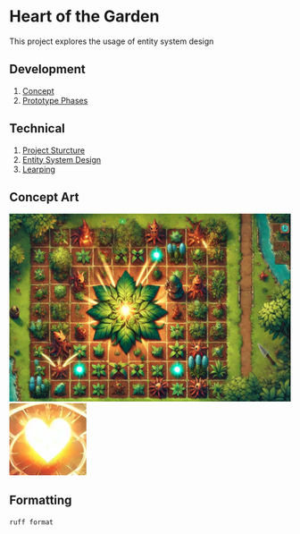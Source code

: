 # Heart of the Garden

This project explores the usage of entity system design


## Development

1. [Concept](/docs/Concept.md)
2. [Prototype Phases](/docs/Prototype%20Phases.md)

## Technical

1. [Project Sturcture](/docs/Project%20Structure.md)
2. [Entity System Design](/docs/Entity%20System%20Design%20(ESD).md)
3. [Learping](/docs/Learping.md)

## Concept Art

![alt text](/docs/image1.png)
![alt text](/docs/image2.png)

## Formatting

`ruff format`
